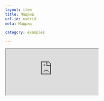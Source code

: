 ```yaml
---
layout: item
title: Мадрид
url-id: madrid
meta: Мадрид

category: examples

---
```


<div class="embed-responsive embed-responsive-16by9">
  <iframe class="embed-responsive-item" src="https://www.youtube.com/embed/QTINvlpmHGM"></iframe>
</div>
